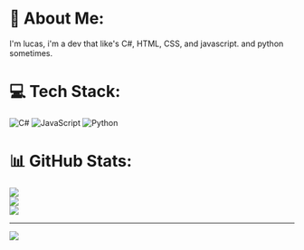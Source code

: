# 💫 About Me:
I'm lucas, i'm a dev that like's C#, HTML, CSS, and javascript. and python sometimes.<br>


# 💻 Tech Stack:
![C#](https://img.shields.io/badge/c%23-%23239120.svg?style=for-the-badge&logo=csharp&logoColor=white) ![JavaScript](https://img.shields.io/badge/javascript-%23323330.svg?style=for-the-badge&logo=javascript&logoColor=%23F7DF1E) ![Python](https://img.shields.io/badge/python-3670A0?style=for-the-badge&logo=python&logoColor=ffdd54)
# 📊 GitHub Stats:
![](https://github-readme-stats.vercel.app/api?username=lucasisud&theme=dark&hide_border=false&include_all_commits=true&count_private=false)<br/>
![](https://nirzak-streak-stats.vercel.app/?user=lucasisud&theme=dark&hide_border=false)<br/>
![](https://github-readme-stats.vercel.app/api/top-langs/?username=lucasisud&theme=dark&hide_border=false&include_all_commits=true&count_private=false&layout=compact)

---
[![](https://visitcount.itsvg.in/api?id=lucasisud&icon=0&color=0)](https://visitcount.itsvg.in)

<!-- Proudly created with GPRM ( https://gprm.itsvg.in ) -->
